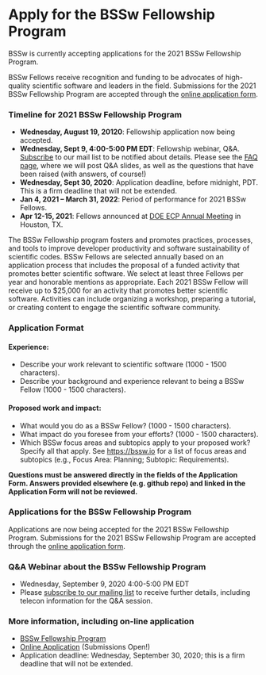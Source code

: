 # Apply for the BSSw Fellowship Program 

<!--While applications are now closed for the 2021 BSSw Fellowship Program, we encourage you learn about the application process-->
<!--Applications for the 2021 BSSw Fellowship Program open August 19, 2020. We encourage you learn about the application process now ... And join the BSSw community by contributing to the BSSw site. -->

BSSw is currently accepting applications for the 2021 BSSw Fellowship Program. 

BSSw Fellows receive recognition and funding to be advocates of high-quality scientific software and leaders in the field.  Submissions for the 2021 BSSw Fellowship Program are accepted through the [online application form](https://forms.gle/EahTHs13QzXdtQqD7).


### Timeline for 2021 BSSw Fellowship Program

<!-- - **Wednesday, August 19, 20120**: Fellowship application process opens. -->
- **Wednesday, August 19, 20120**: Fellowship application now being accepted. 
- **Wednesday, Sept 9, 4:00-5:00 PM EDT**: Fellowship webinar, Q&A. [Subscribe](https://bssw.io/pages/receive-our-email-digest) to our mail list to be notified about details. Please see the [FAQ page](https://bssw.io/pages/bssw-fellowship-faq), where we will post Q&A slides, as well as the questions that have been raised (with answers, of course!)
- **Wednesday, Sept 30, 2020**: Application deadline, before midnight, PDT. This is a firm deadline that will not be extended.
- **Jan 4, 2021 – March 31, 2022**: Period of performance for 2021 BSSw Fellows.
- **Apr 12-15, 2021**: Fellows announced at [DOE ECP Annual Meeting](https://www.ecpannualmeeting.com/) in Houston, TX.

The BSSw Fellowship program fosters and promotes practices, processes, and tools to improve developer productivity and software sustainability of scientific codes. BSSw Fellows are selected annually based on an application process that includes the proposal of a funded activity that promotes better scientific software. We select at least three Fellows per year and honorable mentions as appropriate. Each 2021 BSSw Fellow will receive up to $25,000 for an activity that promotes better scientific software. Activities can include organizing a workshop, preparing a tutorial, or creating content to engage the scientific software community. 

### Application Format
#### Experience:

- Describe your work relevant to scientific software (1000 - 1500 characters).
- Describe your background and experience relevant to being a BSSw Fellow (1000 - 1500 characters).
#### Proposed work and impact:

- What would you do as a BSSw Fellow? (1000 - 1500 characters).
- What impact do you foresee from your efforts? (1000 - 1500 characters).
- Which BSSw focus areas and subtopics apply to your proposed work? Specify all that apply. See https://bssw.io for a list of focus areas and subtopics (e.g., Focus Area: Planning; Subtopic: Requirements). 

**Questions must be answered directly in the fields of the Application Form.  Answers provided elsewhere (e.g. github repo) and linked in the Application Form will not be reviewed.**  
       
### Applications for the BSSw Fellowship Program
<!-- 
Applications open Wednesday, August 19, 2020 for the 2021 BSSw Fellowship Program.  Please check back for information about the 2021 BSSw Fellowship application process; [subscribe to our mailing list](https://bssw.io/pages/receive-our-email-digest) to receive details.
-->

Applications are now being accepted for the 2021 BSSw Fellowship Program.  Submissions for the 2021 BSSw Fellowship Program are accepted through the [online application form](https://forms.gle/EahTHs13QzXdtQqD7).

### Q&A Webinar about the BSSw Fellowship Program

- Wednesday, September 9, 2020 4:00-5:00 PM EDT
- Please [subscribe to our mailing list](https://bssw.io/pages/receive-our-email-digest) to receive further details, including telecon information for the Q&A session.

### More information, including on-line application

- [BSSw Fellowship Program](https://bssw.io/fellowship)
- [Online Application](https://forms.gle/EahTHs13QzXdtQqD7) (Submissions Open!)
- Application deadline: Wednesday, September 30, 2020; this is a firm deadline that will not be extended.


